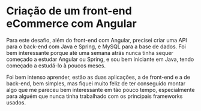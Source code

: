 # Criação de um front-end eCommerce com Angular

Para este desafio, além do front-end com Angular, precisei criar uma API para o back-end com Java e Spring, e MySQL para a base de dados. Foi bem interessante porque até uma semana atrás nunca tinha sequer começado a estudar Angular ou Spring, e sou bem iniciante em Java, tendo começado a estudá-lo à poucos meses.

Foi bem intenso aprender, estão as duas aplicações, a de front-end e a de back-end, bem simples, mas fiquei muito feliz de ter conseguido montar algo que me pareceu bem interessante em tão pouco tempo, especialmente para alguém que nunca tinha trabalhado com os principais frameworks usados.
